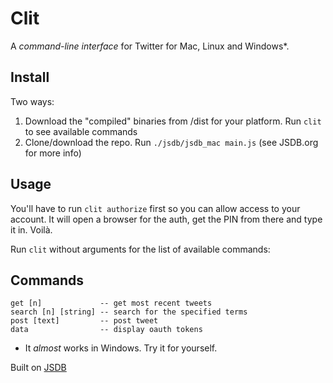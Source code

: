 Clit
====

A _command-line interface_ for Twitter for Mac, Linux and Windows*.

Install
-------

Two ways:

1. Download the "compiled" binaries from /dist for your platform. Run `clit` to see available commands
2. Clone/download the repo. Run `./jsdb/jsdb_mac main.js` (see JSDB.org for more info)

Usage
-----

You'll have to run `clit authorize` first so you can allow access to your account. It will open a browser for the auth, get the PIN from there and type it in. Voilà.

Run `clit` without arguments for the list of available commands:

Commands
-------

    get [n]             -- get most recent tweets
    search [n] [string] -- search for the specified terms
    post [text]         -- post tweet
    data                -- display oauth tokens

* It *almost* works in Windows. Try it for yourself.

Built on [JSDB](http://jsdb.org)